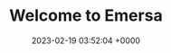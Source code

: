 ---
layout: marketplace2
permalink: /marketplace/index.html
title:  "Welcome to Emersa"
date:   2023-02-19 03:52:04 +0000
categories: jekyll update
---